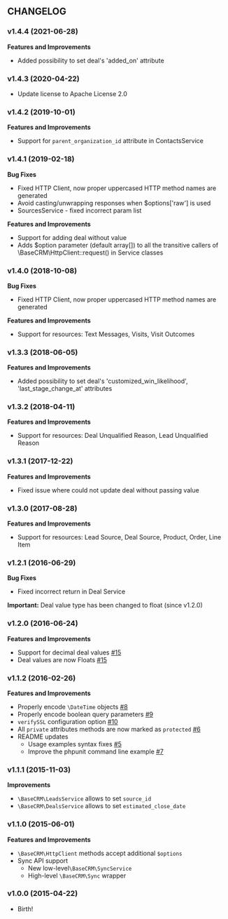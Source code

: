 ## CHANGELOG

### v1.4.4 (2021-06-28)

**Features and Improvements**
* Added possibility to set deal's 'added_on' attribute

### v1.4.3 (2020-04-22)

* Update license to Apache License 2.0

### v1.4.2 (2019-10-01)

**Features and Improvements**
  * Support for `parent_organization_id` attribute in ContactsService

### v1.4.1 (2019-02-18)

**Bug Fixes**
  * Fixed HTTP Client, now proper uppercased HTTP method names are generated
  * Avoid casting/unwrapping responses when $options['raw'] is used
  * SourcesService - fixed incorrect param list

**Features and Improvements**
  * Support for adding deal without value
  * Adds $option parameter (default array[]) to all the transitive callers of \BaseCRM\HttpClient::request() in Service classes

### v1.4.0 (2018-10-08)

**Bug Fixes**
  * Fixed HTTP Client, now proper uppercased HTTP method names are generated

**Features and Improvements**
  * Support for resources: Text Messages, Visits, Visit Outcomes

### v1.3.3 (2018-06-05)

**Features and Improvements**
  * Added possibility to set deal's 'customized_win_likelihood', 'last_stage_change_at' attributes

### v1.3.2 (2018-04-11)

**Features and Improvements**
  * Support for resources: Deal Unqualified Reason, Lead Unqualified Reason

### v1.3.1 (2017-12-22)

**Features and Improvements**
  * Fixed issue where could not update deal without passing value

### v1.3.0 (2017-08-28)

**Features and Improvements**
  * Support for resources: Lead Source, Deal Source, Product, Order, Line Item

### v1.2.1 (2016-06-29)

**Bug Fixes**
* Fixed incorrect return in Deal Service

**Important:** Deal value type has been changed to float (since v1.2.0)

### v1.2.0 (2016-06-24)

**Features and Improvements**

* Support for decimal deal values [#15](https://github.com/basecrm/basecrm-php/pull/15)
* Deal values are now Floats [#15](https://github.com/basecrm/basecrm-php/pull/15)

### v1.1.2 (2016-02-26)

**Features and Improvements**

* Properly encode `\DateTime` objects [#8](https://github.com/basecrm/basecrm-php/pull/8)
* Properly encode boolean query parameters [#9](https://github.com/basecrm/basecrm-php/pull/9)
* `verifySSL` configuration option [#10](https://github.com/basecrm/basecrm-php/pull/10)
* All `private` attributes methods are now marked as `protected` [#6](https://github.com/basecrm/basecrm-php/pull/6)
* README updates
  * Usage examples syntax fixes [#5](https://github.com/basecrm/basecrm-php/pull/5)
  * Improve the phpunit command line example [#7](https://github.com/basecrm/basecrm-php/pull/7)

### v1.1.1 (2015-11-03)

**Improvements**

* `\BaseCRM\LeadsService` allows to set `source_id`
* `\BaseCRM\DealsService` allows to set `estimated_close_date`

### v1.1.0 (2015-06-01)

**Features and Improvements**

* `\BaseCRM\HttpClient` methods accept additional `$options`
* Sync API support
  * New low-level`\BaseCRM\SyncService`
  * High-level `\BaseCRM\Sync` wrapper

### v1.0.0 (2015-04-22)

* Birth!
